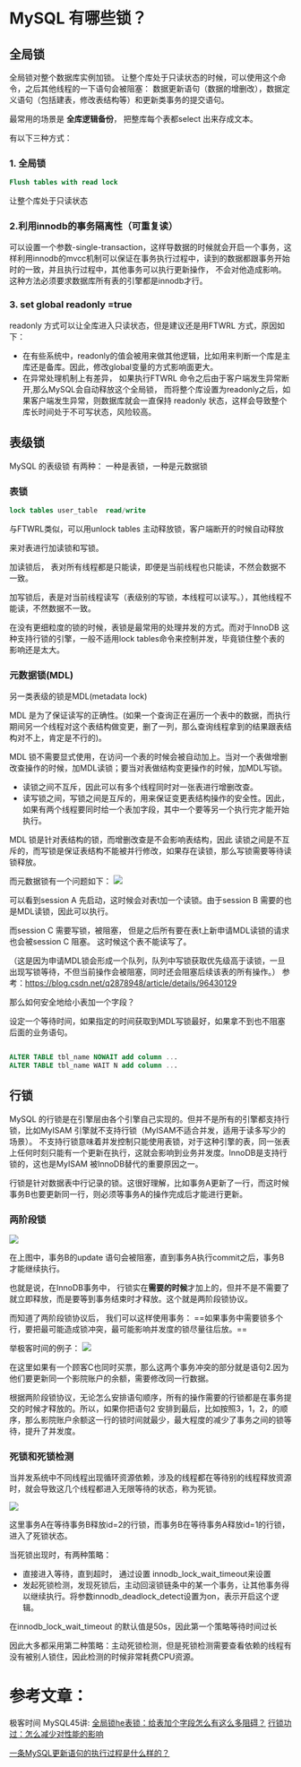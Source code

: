 # MySQL 有哪些锁？


## 全局锁

全局锁对整个数据库实例加锁。 让整个库处于只读状态的时候，可以使用这个命令，之后其他线程的一下语句会被阻塞： 数据更新语句（数据的增删改），数据定义语句（包括建表，修改表结构等）和更新类事务的提交语句。

最常用的场景是 **全库逻辑备份**， 把整库每个表都select 出来存成文本。

有以下三种方式：

### 1. 全局锁
```sql
Flush tables with read lock
```
让整个库处于只读状态

### 2.利用innodb的事务隔离性（可重复读）
可以设置一个参数-single-transaction，这样导数据的时候就会开启一个事务，这样利用innodb的mvcc机制可以保证在事务执行过程中，读到的数据都跟事务开始时的一致，并且执行过程中，其他事务可以执行更新操作， 不会对他造成影响。这种方法必须要求数据库所有表的引擎都是innodb才行。

### 3. set global readonly =true
readonly 方式可以让全库进入只读状态，但是建议还是用FTWRL 方式，原因如下：
* 在有些系统中，readonly的值会被用来做其他逻辑，比如用来判断一个库是主库还是备库。因此，修改global变量的方式影响面更大。
* 在异常处理机制上有差异， 如果执行FTWRL 命令之后由于客户端发生异常断开,那么MySQL会自动释放这个全局锁， 而将整个库设置为readonly之后，如果客户端发生异常，则数据库就会一直保持 readonly 状态，这样会导致整个库长时间处于不可写状态，风险较高。

## 表级锁
MySQL 的表级锁 有两种： 一种是表锁，一种是元数据锁

### 表锁
```sql
lock tables user_table  read/write
```
与FTWRL类似，可以用unlock tables 主动释放锁，客户端断开的时候自动释放

来对表进行加读锁和写锁。

加读锁后， 表对所有线程都是只能读，即便是当前线程也只能读，不然会数据不一致。

加写锁后，表是对当前线程读写（表级别的写锁，本线程可以读写。），其他线程不能读，不然数据不一致。

在没有更细粒度的锁的时候，表锁是最常用的处理并发的方式。而对于InnoDB 这种支持行锁的引擎，一般不适用lock tables命令来控制并发，毕竟锁住整个表的影响还是太大。


### 元数据锁(MDL)
另一类表级的锁是MDL(metadata lock)

MDL 是为了保证读写的正确性。(如果一个查询正在遍历一个表中的数据，而执行期间另一个线程对这个表结构做变更，删了一列，那么查询线程拿到的结果跟表结构对不上，肯定是不行的)。

MDL 锁不需要显式使用，在访问一个表的时候会被自动加上。当对一个表做增删改查操作的时候，加MDL读锁；要当对表做结构变更操作的时候，加MDL写锁。

* 读锁之间不互斥，因此可以有多个线程同时对一张表进行增删改查。
* 读写锁之间，写锁之间是互斥的，用来保证变更表结构操作的安全性。因此，如果有两个线程要同时给一个表加字段，其中一个要等另一个执行完才能开始执行。

MDL 锁是针对表结构的锁，而增删改查是不会影响表结构，因此 读锁之间是不互斥的，而写锁是保证表结构不能被并行修改，如果存在读锁，那么写锁需要等待读锁释放。

而元数据锁有一个问题如下：
![](images/2021-04-22-21-47-34.png)

可以看到session A 先启动，这时候会对表t加一个读锁。由于session B 需要的也是MDL读锁，因此可以执行。

而session C 需要写锁，被阻塞， 但是之后所有要在表t上新申请MDL读锁的请求也会被session C 阻塞。 这时候这个表不能读写了。

（这是因为申请MDL锁会形成一个队列，队列中写锁获取优先级高于读锁，一旦出现写锁等待，不但当前操作会被阻塞，同时还会阻塞后续该表的所有操作。）
参考：https://blog.csdn.net/q2878948/article/details/96430129

那么如何安全地给小表加一个字段？

设定一个等待时间，如果指定的时间获取到MDL写锁最好，如果拿不到也不阻塞后面的业务语句。

```sql

ALTER TABLE tbl_name NOWAIT add column ...
ALTER TABLE tbl_name WAIT N add column ... 
```

## 行锁
MySQL 的行锁是在引擎层由各个引擎自己实现的。但并不是所有的引擎都支持行锁，比如MyISAM 引擎就不支持行锁（MyISAM不适合并发，适用于读多写少的场景）。 不支持行锁意味着并发控制只能使用表锁，对于这种引擎的表，同一张表上任何时刻只能有一个更新在执行，这就会影响到业务并发度。InnoDB是支持行锁的，这也是MyISAM 被InnoDB替代的重要原因之一。



行锁是针对数据表中行记录的锁。这很好理解，比如事务A更新了一行，而这时候事务B也要更新同一行，则必须等事务A的操作完成后才能进行更新。



### 两阶段锁

![](images/2021-04-22-22-06-06.png)

在上图中，事务B的update 语句会被阻塞，直到事务A执行commit之后，事务B才能继续执行。


也就是说，在InnoDB事务中， 行锁实在**需要的时候**才加上的，但并不是不需要了就立即释放，而是要等到事务结束时才释放。这个就是两阶段锁协议。

而知道了两阶段锁协议后， 我们可以这样使用事务：
==如果事务中需要锁多个行，要把最可能造成锁冲突，最可能影响并发度的锁尽量往后放。==


举极客时间的例子：
![](images/2021-04-22-22-11-10.png)


在这里如果有一个顾客C也同时买票，那么这两个事务冲突的部分就是语句2.因为他们要更新同一个影院账户的余额，需要修改同一行数据。

根据两阶段锁协议，无论怎么安排语句顺序，所有的操作需要的行锁都是在事务提交的时候才释放的。所以，如果你把语句2 安排到最后，比如按照3，1，2，的顺序，那么影院账户余额这一行的锁时间就最少，最大程度的减少了事务之间的锁等待，提升了并发度。




### 死锁和死锁检测
当并发系统中不同线程出现循环资源依赖，涉及的线程都在等待别的线程释放资源时，就会导致这几个线程都进入无限等待的状态，称为死锁。

![](images/2021-04-22-22-14-59.png)

这里事务A在等待事务B释放id=2的行锁，而事务B在等待事务A释放id=1的行锁，进入了死锁状态。


当死锁出现时，有两种策略：

* 直接进入等待，直到超时， 通过设置 innodb_lock_wait_timeout来设置
* 发起死锁检测，发现死锁后，主动回滚锁链条中的某一个事务，让其他事务得以继续执行。将参数innodb_deadlock_detect设置为on，表示开启这个逻辑。

在innodb_lock_wait_timeout 的默认值是50s，因此第一个策略等待时间过长


因此大多都采用第二种策略：主动死锁检测，但是死锁检测需要查看依赖的线程有没有被别人锁住，因此检测的时候非常耗费CPU资源。



# 参考文章：
极客时间 MySQL45讲:
[全局锁he表锁：给表加个字段怎么有这么多阻碍？](https://time.geekbang.org/column/article/69862)
[行锁功过：怎么减少对性能的影响](https://time.geekbang.org/column/article/70215)

[一条MySQL更新语句的执行过程是什么样的？](https://github.com/NotFound9/interviewGuide/blob/master/docs/MySQLNote.md)
